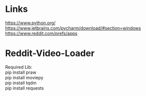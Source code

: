 # Links
https://www.python.org/ <br>
https://www.jetbrains.com/pycharm/download/#section=windows <br>
https://www.reddit.com/prefs/apps

# Reddit-Video-Loader
Required Lib:<br>
pip install praw<br>
pip install moviepy<br>
pip install tqdm<br>
pip install requests

